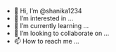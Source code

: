 - 👋 Hi, I’m @shanika1234
- 👀 I’m interested in ...
- 🌱 I’m currently learning ...
- 💞️ I’m looking to collaborate on ...
- 📫 How to reach me ...

<!---
shanika1234/shanika1234 is a ✨ special ✨ repository because its `README.md` (this file) appears on your GitHub profile.
You can click the Preview link to take a look at your changes.
--->
